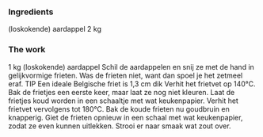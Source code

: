 ### Ingredients
(loskokende) aardappel 2 kg

### The work
1 kg (loskokende) aardappel
Schil de aardappelen en snij ze met de hand in gelijkvormige frieten. Was de frieten niet, want dan spoel je het zetmeel eraf.
TIP Een ideale Belgische friet is 1,3 cm dik
Verhit het frietvet op 140°C.
Bak de frietjes een eerste keer, maar laat ze nog niet kleuren.
Laat de frietjes koud worden in een schaaltje met wat keukenpapier.
Verhit het frietvet vervolgens tot 180°C.
Bak de koude frieten nu goudbruin en knapperig.
Giet de frieten opnieuw in een schaal met wat keukenpapier, zodat ze even kunnen uitlekken. Strooi er naar smaak wat zout over.

